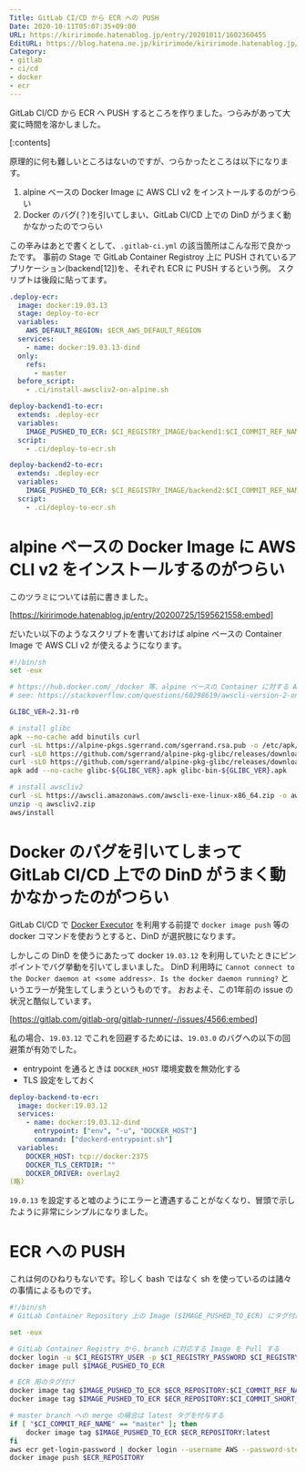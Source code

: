 ```yaml
---
Title: GitLab CI/CD から ECR への PUSH
Date: 2020-10-11T05:07:35+09:00
URL: https://kiririmode.hatenablog.jp/entry/20201011/1602360455
EditURL: https://blog.hatena.ne.jp/kiririmode/kiririmode.hatenablog.jp/atom/entry/26006613639172727
Category:
- gitlab
- ci/cd
- docker
- ecr
---
```


GitLab CI/CD から ECR へ PUSH するところを作りました。つらみがあって大変に時間を溶かしました。

[:contents]

原理的に何も難しいところはないのですが、つらかったところは以下になります。

1. alpine ベースの Docker Image に AWS CLI v2 をインストールするのがつらい
2. Docker のバグ(？)を引いてしまい、GitLab CI/CD 上での DinD がうまく動かなかったのでつらい

この辛みはあとで書くとして、`.gitlab-ci.yml` の該当箇所はこんな形で良かったです。
事前の Stage で GitLab Container Registroy 上に PUSH されているアプリケーション(backend[12])を、それぞれ ECR に PUSH するという例。
スクリプトは後段に貼ってます。

```yaml
.deploy-ecr:
  image: docker:19.03.13
  stage: deploy-to-ecr
  variables:
    AWS_DEFAULT_REGION: $ECR_AWS_DEFAULT_REGION
  services:
    - name: docker:19.03.13-dind
  only:
    refs:
      - master
  before_script:
    - .ci/install-awscliv2-on-alpine.sh

deploy-backend1-to-ecr:
  extends: .deploy-ecr
  variables:
    IMAGE_PUSHED_TO_ECR: $CI_REGISTRY_IMAGE/backend1:$CI_COMMIT_REF_NAME
  script:
    - .ci/deploy-to-ecr.sh

deploy-backend2-to-ecr:
  extends: .deploy-ecr
  variables:
    IMAGE_PUSHED_TO_ECR: $CI_REGISTRY_IMAGE/backend2:$CI_COMMIT_REF_NAME
  script:
    - .ci/deploy-to-ecr.sh
```

# alpine ベースの Docker Image に AWS CLI v2 をインストールするのがつらい

このツラミについては前に書きました。

[https://kiririmode.hatenablog.jp/entry/20200725/1595621558:embed]

だいたい以下のようなスクリプトを書いておけば alpine ベースの Container Image で AWS CLI v2 が使えるようになります。

```sh
#!/bin/sh
set -eux

# https://hub.docker.com/_/docker 等、alpine ベースの Container に対する AWS CLI v2 のインストールには glibc が必要
# see: https://stackoverflow.com/questions/60298619/awscli-version-2-on-alpine-linux/61268529#61268529

GLIBC_VER=2.31-r0

# install glibc
apk --no-cache add binutils curl
curl -sL https://alpine-pkgs.sgerrand.com/sgerrand.rsa.pub -o /etc/apk/keys/sgerrand.rsa.pub
curl -sLO https://github.com/sgerrand/alpine-pkg-glibc/releases/download/${GLIBC_VER}/glibc-${GLIBC_VER}.apk
curl -sLO https://github.com/sgerrand/alpine-pkg-glibc/releases/download/${GLIBC_VER}/glibc-bin-${GLIBC_VER}.apk
apk add --no-cache glibc-${GLIBC_VER}.apk glibc-bin-${GLIBC_VER}.apk

# install awscliv2
curl -sL https://awscli.amazonaws.com/awscli-exe-linux-x86_64.zip -o awscliv2.zip
unzip -q awscliv2.zip
aws/install
```

# Docker のバグを引いてしまって GitLab CI/CD 上での DinD がうまく動かなかったのがつらい

GitLab CI/CD で [Docker Executor](https://docs.gitlab.com/runner/executors/docker.html) を利用する前提で
`docker image push` 等の docker コマンドを使おうとすると、DinD が選択肢になります。

しかしこの DinD を使うにあたって docker `19.03.12` を利用していたときにピンポイントでバグ挙動を引いてしまいました。
DinD 利用時に `Cannot connect to the Docker daemon at <some address>. Is the docker daemon running?` というエラーが発生してしまうというものです。
おおよそ、この1年前の issue の状況と酷似しています。

[https://gitlab.com/gitlab-org/gitlab-runner/-/issues/4566:embed]

私の場合、`19.03.12` でこれを回避するためには、`19.03.0` のバグへの以下の回避策が有効でした。

- entrypoint を通るときは `DOCKER_HOST` 環境変数を無効化する
- TLS 設定をしておく

```yaml
deploy-backend-to-ecr:
  image: docker:19.03.12
  services:
    - name: docker:19.03.12-dind
      entrypoint: ["env", "-u", "DOCKER_HOST"]
      command: ["dockerd-entrypoint.sh"]
  variables:
    DOCKER_HOST: tcp://docker:2375
    DOCKER_TLS_CERTDIR: ""
    DOCKER_DRIVER: overlay2
(略)
```

`19.0.13` を設定すると嘘のようにエラーと遭遇することがなくなり、冒頭で示したように非常にシンプルになりました。

# ECR への PUSH

これは何のひねりもないです。珍しく bash ではなく sh を使っているのは諸々の事情によるものです。

```sh
#!/bin/sh
# GitLab Container Repository 上の Image ($IMAGE_PUSHED_TO_ECR) にタグ付けした上で ECR に PUSH する

set -eux

# GitLab Container Registry から、branch に対応する Image を Pull する
docker login -u $CI_REGISTRY_USER -p $CI_REGISTRY_PASSWORD $CI_REGISTRY
docker image pull $IMAGE_PUSHED_TO_ECR

# ECR 用のタグ付け
docker image tag $IMAGE_PUSHED_TO_ECR $ECR_REPOSITORY:$CI_COMMIT_REF_NAME
docker image tag $IMAGE_PUSHED_TO_ECR $ECR_REPOSITORY:$CI_COMMIT_SHORT_SHA

# master branch への merge の場合は latest タグを付与する
if [ "$CI_COMMIT_REF_NAME" == "master" ]; then
    docker image tag $IMAGE_PUSHED_TO_ECR $ECR_REPOSITORY:latest
fi
aws ecr get-login-password | docker login --username AWS --password-stdin $ECR_REPOSITORY
docker image push $ECR_REPOSITORY
```
